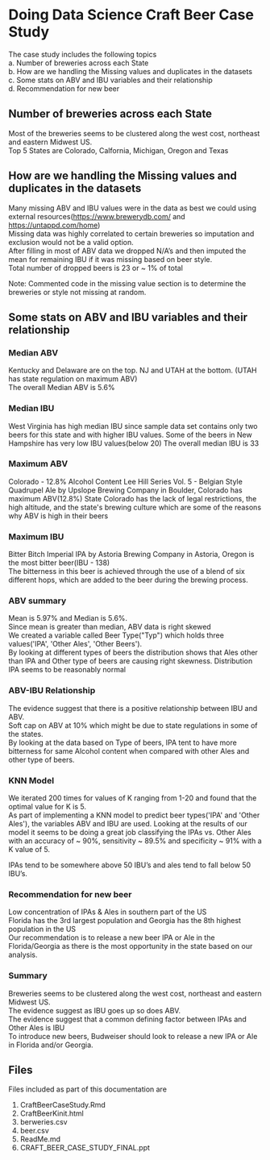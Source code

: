 # Doing Data Science Craft Beer Case Study  

The case study includes the following topics   
  a. Number of breweries across each State  
  b. How are we handling the Missing values and duplicates in the datasets  
  c. Some stats on ABV and IBU variables and their relationship  
  d. Recommendation for new beer  

  ## Number of breweries across each State  
  Most of the breweries seems to be clustered along the west cost, northeast and eastern Midwest US.  
  Top 5 States are Colorado, Calfornia, Michigan, Oregon and Texas  

  ## How are we handling the Missing values and duplicates in the datasets  
  Many missing ABV and IBU values were in the data as best we could using external resources(https://www.brewerydb.com/  and  https://untappd.com/home)  
  Missing data was highly correlated to certain breweries so imputation and exclusion would not be a valid option.  
  After filling in most of  ABV data we dropped N/A’s and then imputed the mean for remaining IBU if it was missing based on beer style.  
  Total number of dropped beers is 23 or ~ 1% of total  
  
  Note: Commented code in the missing value section is to determine the breweries or style not missing at random.

  ## Some stats on ABV and IBU variables and their relationship  
  ### Median ABV  
  Kentucky and Delaware are on the top. NJ and UTAH at the bottom. (UTAH has state regulation on maximum ABV)  
  The overall Median ABV is 5.6%  

  ### Median IBU  
  West Virginia has high median IBU since sample data set contains only two beers for this state and with higher IBU values.
  Some of the beers in New Hampshire has very low IBU values(below 20)
  The overall median IBU is 33

  ### Maximum ABV  
  Colorado - 12.8% Alcohol Content
  Lee Hill Series Vol. 5 - Belgian Style Quadrupel Ale by Upslope Brewing Company in Boulder, Colorado has maximum ABV(12.8%)
  State Colorado has the lack of legal restrictions, the high altitude, and the state's brewing culture which are some of the reasons why ABV is high in their beers  

  ### Maximum IBU 
  Bitter Bitch Imperial IPA by Astoria Brewing Company in Astoria, Oregon is the most bitter beer(IBU - 138)  
  The bitterness in this beer is achieved through the use of a blend of six different hops, which are added to the beer during the brewing process.  

  ### ABV summary  

  Mean is 5.97% and Median is 5.6%.  
  Since mean is greater than median,  ABV data is right skewed  
  We created a variable called Beer Type("Typ") which holds three values('IPA', 'Other Ales', 'Other Beers').  
  By looking at different types of beers the distribution shows that Ales other than IPA and Other type of beers are causing right skewness. Distribution IPA seems to be reasonably normal  

  ### ABV-IBU Relationship

  The evidence suggest that there is a positive relationship between IBU and ABV.  
  Soft cap on ABV at 10% which might be due to state regulations in some of the states.  
  By looking at the data based on Type of beers, IPA tent to have more bitterness for same Alcohol content when compared with other Ales and other type of beers.  

  ### KNN Model  
  We iterated 200 times for values of K ranging from 1-20 and found that the optimal value for K is 5.  
  As part of implementing a KNN model to predict beer types('IPA' and 'Other Ales'), the variables ABV and IBU are used.
  Looking at the results of our model it seems to be doing a great job classifying the IPAs vs. Other Ales with an accuracy of ~ 90%, sensitivity ~ 89.5% and specificity ~ 91% with a K value of 5. 

  IPAs tend to be somewhere above 50 IBU’s and ales tend to fall below 50 IBU’s.

  ### Recommendation for new beer  

  Low concentration of IPAs & Ales in southern part of the US  
  Florida has the 3rd largest population and Georgia has the 8th highest population in the US  
  Our recommendation is to release a new beer IPA or Ale in the Florida/Georgia as there is the most opportunity in the state based on our analysis.  

 ### Summary  
  Breweries seems to be clustered along the west cost, northeast and eastern Midwest US.  
  The evidence suggest as IBU goes up so does ABV.  
  The evidence suggest that a common defining factor between IPAs and Other Ales is IBU  
  To introduce new beers, Budweiser should look to release a new IPA or Ale in Florida and/or Georgia.  

## Files  
Files included as part of this documentation are  

1. CraftBeerCaseStudy.Rmd  
2. CraftBeerKinit.html  
3. berweries.csv  
4. beer.csv  
5. ReadMe.md  
6. CRAFT_BEER_CASE_STUDY_FINAL.ppt  
